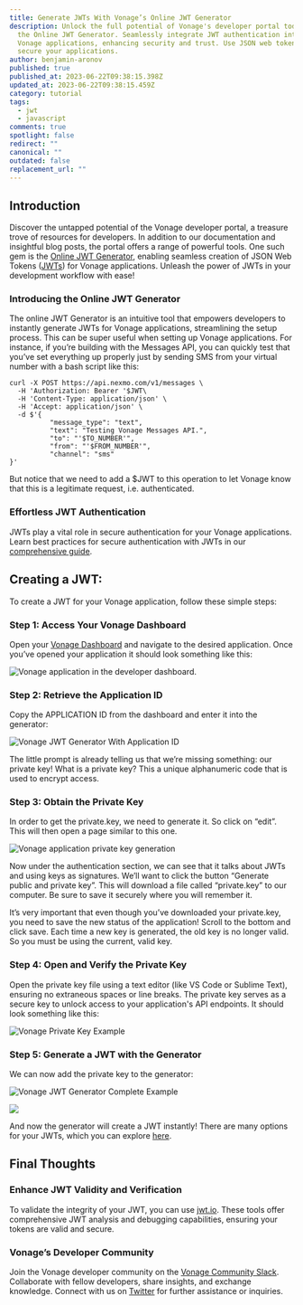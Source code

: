 ```yaml
---
title: Generate JWTs With Vonage’s Online JWT Generator
description: Unlock the full potential of Vonage's developer portal today with
  the Online JWT Generator. Seamlessly integrate JWT authentication into your
  Vonage applications, enhancing security and trust. Use JSON web tokens to
  secure your applications.
author: benjamin-aronov
published: true
published_at: 2023-06-22T09:38:15.398Z
updated_at: 2023-06-22T09:38:15.459Z
category: tutorial
tags:
  - jwt
  - javascript
comments: true
spotlight: false
redirect: ""
canonical: ""
outdated: false
replacement_url: ""
---
```

## Introduction

Discover the untapped potential of the Vonage developer portal, a treasure trove of resources for developers. In addition to our documentation and insightful blog posts, the portal offers a range of powerful tools. One such gem is the [Online JWT Generator](https://developer.vonage.com/en/getting-started/tools/jwt-generator), enabling seamless creation of JSON Web Tokens ([JWTs](https://developer.vonage.com/en/getting-started/concepts/authentication#json-web-tokens)) for Vonage applications. Unleash the power of JWTs in your development workflow with ease!

### Introducing the Online JWT Generator

The online JWT Generator is an intuitive tool that empowers developers to instantly generate JWTs for Vonage applications, streamlining the setup process. This can be super useful when setting up Vonage applications. For instance, if you’re building with the Messages API, you can quickly test that you’ve set everything up properly just by sending SMS from your virtual number with a bash script like this:

```
curl -X POST https://api.nexmo.com/v1/messages \
  -H 'Authorization: Bearer '$JWT\
  -H 'Content-Type: application/json' \
  -H 'Accept: application/json' \
  -d $'{
          "message_type": "text",
          "text": "Testing Vonage Messages API.",
          "to": "'$TO_NUMBER'",
          "from": "'$FROM_NUMBER'",
          "channel": "sms"
}'

```

But notice that we need to add a $JWT to this operation to let Vonage know that this is a legitimate request, i.e. authenticated.

### Effortless JWT Authentication

JWTs play a vital role in secure authentication for your Vonage applications. Learn best practices for secure authentication with JWTs in our [comprehensive guide](https://developer.vonage.com/en/getting-started/concepts/authentication#json-web-tokens).

## Creating a JWT:

To create a JWT for your Vonage application, follow these simple steps:

### Step 1: Access Your Vonage Dashboard

Open your [Vonage Dashboard](https://dashboard.nexmo.com/applications) and navigate to the desired application. Once you’ve opened your application it should look something like this:

![Vonage application in the developer dashboard.](/content/blog/generate-jwts-with-vonage’s-online-jwt-generator/screenshot-2023-06-21-at-21.53.49.png "application-in-vonage-dashboard.png")



### Step 2: Retrieve the Application ID

Copy the APPLICATION ID from the dashboard and enter it into the generator:

![Vonage JWT Generator With Application ID](/content/blog/generate-jwts-with-vonage’s-online-jwt-generator/screenshot-2023-06-21-at-22.04.13.png "vonage-jwt-generator-with-application-id.png")

The little prompt is already telling us that we’re missing something: our private key! What is a private key? This a unique alphanumeric code that is used to encrypt access.

### Step 3: Obtain the Private Key

In order to get the private.key, we need to generate it. So click on “edit”. This will then open a page similar to this one. 

![Vonage application private key generation](/content/blog/generate-jwts-with-vonage’s-online-jwt-generator/screenshot-2023-06-21-at-22.14.17.png "vonage-application-private-key-generation.png")

Now under the authentication section, we can see that it talks about JWTs and using keys as signatures. We’ll want to click the button “Generate public and private key”. This will download a file called “private.key” to our computer. Be sure to save it securely where you will remember it. 

It’s very important that even though you’ve downloaded your private.key, you need to save the new status of the application! Scroll to the bottom and click save. Each time a new key is generated, the old key is no longer valid. So you must be using the current, valid key.

### Step 4: Open and Verify the Private Key

Open the private key file using a text editor (like VS Code or Sublime Text), ensuring no extraneous spaces or line breaks. The private key serves as a secure key to unlock access to your application's API endpoints. It should look something like this:

![Vonage Private Key Example](/content/blog/generate-jwts-with-vonage’s-online-jwt-generator/screenshot-2023-06-21-at-22.21.10.png "vonage-private-key-example.png")

### Step 5: Generate a JWT with the Generator

We can now add the private key to the generator:

![Vonage JWT Generator Complete Example](/content/blog/generate-jwts-with-vonage’s-online-jwt-generator/screenshot-2023-06-21-at-22.22.21.png "vonage-jwt-generator-complete-example.png")

![](https://lh3.googleusercontent.com/FztOP3x_wnfOUdq7iZ6AUlbBt1mg2jqxBv-y5TN6VQ8oB04atG8YzgsTLiU72UbcgytasawNefkfdLTG2CRWi-Knjktc57NiDTyl35J_kEqbK_shuYOU9j-ftxiDrxVvv7Co6kjVknctqTTNVI4l_RQ)



And now the generator will create a JWT instantly! There are many options for your JWTs, which you can explore [here](https://developer.vonage.com/en/getting-started/concepts/authentication#vonage-client-sdks).

## Final Thoughts

### Enhance JWT Validity and Verification

To validate the integrity of your JWT, you can use [jwt.io](http://jwt.io/). These tools offer comprehensive JWT analysis and debugging capabilities, ensuring your tokens are valid and secure.

### Vonage’s Developer Community

Join the Vonage developer community on the [Vonage Community Slack](https://developer.vonage.com/en/community/slack). Collaborate with fellow developers, share insights, and exchange knowledge. Connect with us on [Twitter](https://twitter.com/VonageDev) for further assistance or inquiries.
